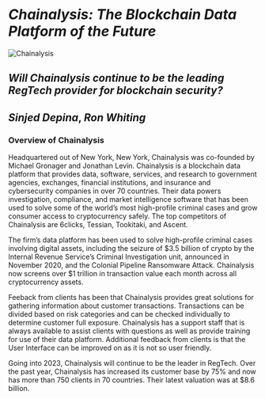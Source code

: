 # *Chainalysis: The Blockchain Data Platform of the Future*
![Chainalysis](https://user-images.githubusercontent.com/120342800/208010558-d02b8a1d-8531-49de-b719-4ab12561f2cd.jpg)
## *Will Chainalysis continue to be the leading RegTech provider for blockchain security?*
## *Sinjed Depina*, *Ron Whiting*
### Overview of Chainalysis
Headquartered out of New York, New York, Chainalysis was co-founded by Michael Gronager and Jonathan Levin. Chainalysis is a blockchain data platform that provides data, software, services, and research to government agencies, exchanges, financial institutions, and insurance and cybersecurity companies in over 70 countries. Their data powers investigation, compliance, and market intelligence software that has been used to solve some of the world’s most high-profile criminal cases and grow consumer access to cryptocurrency safely. The top competitors of Chainalysis are 6clicks, Tessian, Tookitaki, and Ascent.

The firm’s data platform has been used to solve high-profile criminal cases involving digital assets, including the seizure of $3.5 billion of crypto by the Internal Revenue Service’s Criminal Investigation unit, announced in November 2020, and the Colonial Pipeline Ransomware Attack. Chainalysis now screens over $1 trillion in transaction value each month across all cryptocurrency assets.

Feeback from clients has been that Chainalysis provides great solutions for gathering information about customer transactions. Transactions can be divided based on risk categories and can be checked individually to determine customer full exposure.  Chainalysis has a support staff that is always available to assist clients with questions as well as provide training for use of their data platform.  Additional feedback from clients is that the User Interface can be improved on as it is not so user friendly.

Going into 2023, Chainalysis will continue to be the leader in RegTech.  Over the past year, Chainalysis has increased its customer base by 75% and now has more than 750 clients in 70 countries.  Their latest valuation was at $8.6 billion.

